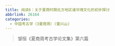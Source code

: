 ```yaml
---
title: 阅读6：关于夏商时期北方地区诸邻境文化的初步探讨
abbrlink: 26164
categories:
  - 中国考古学（3夏商周）(雷兴山)
---
```

> 邹恒《夏商周考古学论文集》第六篇
